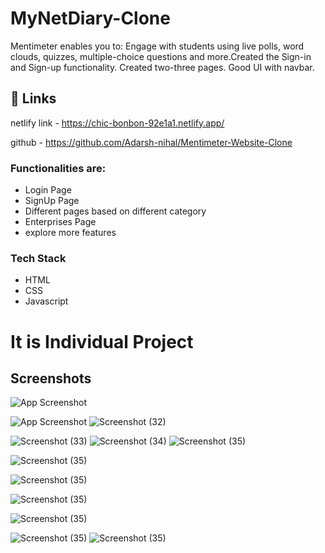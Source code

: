 
# MyNetDiary-Clone

Mentimeter enables you to: Engage with students using live polls, word clouds, quizzes, multiple-choice questions and more.Created the Sign-in and Sign-up functionality.
Created two-three pages.
Good UI with navbar.



## 🔗 Links
netlify link - https://chic-bonbon-92e1a1.netlify.app/

github - https://github.com/Adarsh-nihal/Mentimeter-Website-Clone



### Functionalities are:

* Login Page
* SignUp Page
* Different pages based on different category
* Enterprises Page
* explore more features

### Tech Stack

* HTML
* CSS
* Javascript 

# It is Individual Project

## Screenshots

![App Screenshot](https://github.com/Adarsh-nihal/Github-image/blob/main/Mentimeter/Screenshot%20(1021).png?raw=true)

![App Screenshot](https://github.com/Adarsh-nihal/Github-image/blob/main/Mentimeter/Screenshot%20(1022).png?raw=true)
![Screenshot (32)](https://github.com/Adarsh-nihal/Github-image/blob/main/Mentimeter/Screenshot%20(1023).png?raw=true)

![Screenshot (33)](https://github.com/Adarsh-nihal/Github-image/blob/main/Mentimeter/Screenshot%20(1024).png?raw=true)
![Screenshot (34)](https://github.com/Adarsh-nihal/Github-image/blob/main/Mentimeter/Screenshot%20(1026).png?raw=true)
![Screenshot (35)](https://github.com/Adarsh-nihal/Github-image/blob/main/Mentimeter/Screenshot%20(1027).png?raw=true)

![Screenshot (35)](https://github.com/Adarsh-nihal/Github-image/blob/main/Mentimeter/Screenshot%20(1028).png?raw=true)

![Screenshot (35)](https://github.com/Adarsh-nihal/Github-image/blob/main/Mentimeter/Screenshot%20(1029).png?raw=true)

![Screenshot (35)](https://github.com/Adarsh-nihal/Github-image/blob/main/Mentimeter/Screenshot%20(1030).png?raw=true)

![Screenshot (35)](https://github.com/Adarsh-nihal/Github-image/blob/main/Mentimeter/Screenshot%20(1031).png?raw=true)

![Screenshot (35)](https://github.com/Adarsh-nihal/Github-image/blob/main/Mentimeter/Screenshot%20(1033).png?raw=true)
![Screenshot (35)](https://github.com/Adarsh-nihal/Github-image/blob/main/Mentimeter/Screenshot%20(1034).png?raw=true)







